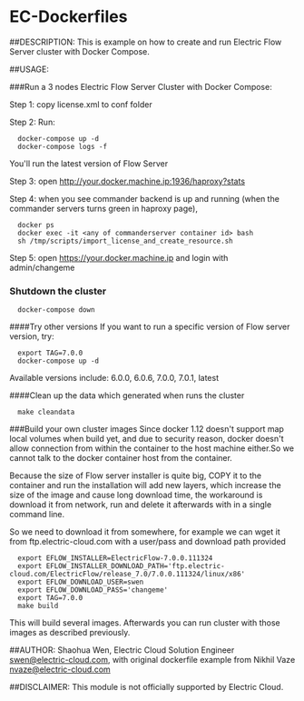 # EC-Dockerfiles
##DESCRIPTION:
This is example on how to create and run Electric Flow Server cluster with Docker Compose.

##USAGE:

###Run a 3 nodes Electric Flow Server Cluster with Docker Compose:

Step 1: copy license.xml to conf folder

Step 2: Run:

```
  docker-compose up -d
  docker-compose logs -f
```
You'll run the latest version of Flow Server

Step 3: open http://your.docker.machine.ip:1936/haproxy?stats

Step 4: when you see commander backend is up and running (when the commander servers turns green in haproxy page), 
```
  docker ps
  docker exec -it <any of commanderserver container id> bash
  sh /tmp/scripts/import_license_and_create_resource.sh
```

Step 5: open https://your.docker.machine.ip and login with admin/changeme

### Shutdown the cluster
```
  docker-compose down
```

####Try other versions
If you want to run a specific version of Flow server version, try:
```
  export TAG=7.0.0
  docker-compose up -d
```
Available versions include: 6.0.0, 6.0.6, 7.0.0, 7.0.1, latest

####Clean up the data which generated when runs the cluster
```
  make cleandata
```

###Build your own cluster images
Since docker 1.12 doesn't support map local volumes when build yet, and  due to security reason, docker doesn't allow connection from within the container to the host machine either.So we cannot talk to the docker container host from the container.

Because the size of Flow server installer is quite big, COPY it to the container and run the installation will add new layers, which increase the size of the image and cause long download time, the workaround is download it from network, run and delete it afterwards with in a single command line.

So we need to download it from somewhere, for example we can wget it from ftp.electric-cloud.com with a user/pass and download path provided

```
  export EFLOW_INSTALLER=ElectricFlow-7.0.0.111324
  export EFLOW_INSTALLER_DOWNLOAD_PATH='ftp.electric-cloud.com/ElectricFlow/release_7.0/7.0.0.111324/linux/x86'
  export EFLOW_DOWNLOAD_USER=swen
  export EFLOW_DOWNLOAD_PASS='changeme'
  export TAG=7.0.0
  make build
```

This will build several images.
Afterwards you can run cluster with those images as described previously.


##AUTHOR:
Shaohua Wen, Electric Cloud Solution Engineer swen@electric-cloud.com, with original dockerfile example from Nikhil Vaze <nvaze@electric-cloud.com>


##DISCLAIMER:
This module is not officially supported by Electric Cloud.
